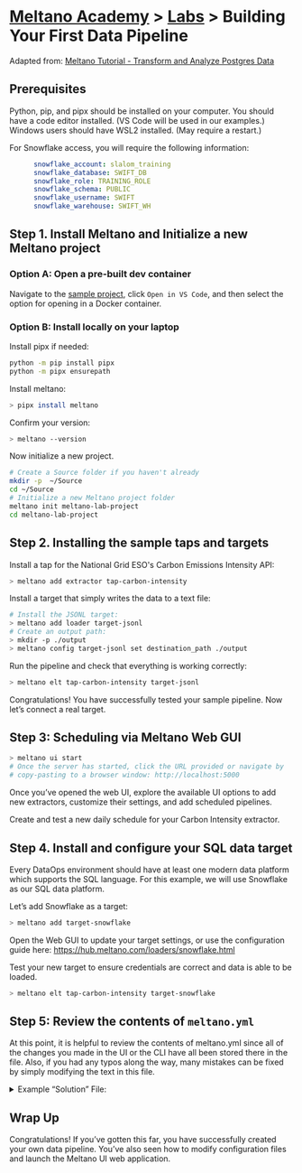 # [Meltano Academy](../README.md) > [Labs](./README.md) > Building Your First Data Pipeline

Adapted from: [Meltano Tutorial - Transform and Analyze Postgres Data](https://meltano.com/tutorials/postgres-with-postgres.html#intro)

## Prerequisites

Python, pip, and pipx should be installed on your computer.
You should have a code editor installed. (VS Code will be used in our examples.)
Windows users should have WSL2 installed. (May require a restart.)

For Snowflake access, you will require the following information:

```yml
      snowflake_account: slalom_training
      snowflake_database: SWIFT_DB
      snowflake_role: TRAINING_ROLE
      snowflake_schema: PUBLIC
      snowflake_username: SWIFT
      snowflake_warehouse: SWIFT_WH
```

## Step 1. Install Meltano and Initialize a new Meltano project

### Option A: Open a pre-built dev container

Navigate to the [sample project](https://github.com/meltano/meltano-dev-container-template), click `Open in VS Code`, and then select the option for opening in a Docker container.

### Option B: Install locally on your laptop

Install pipx if needed:

```bash
python -m pip install pipx
python -m pipx ensurepath
```

Install meltano:

```bash
> pipx install meltano
```

Confirm your version:

```bash
> meltano --version
```

Now initialize a new project.

```bash
# Create a Source folder if you haven't already
mkdir -p  ~/Source
cd ~/Source
# Initialize a new Meltano project folder
meltano init meltano-lab-project
cd meltano-lab-project
```

## Step 2. Installing the sample taps and targets

Install a tap for the National Grid ESO's Carbon Emissions Intensity API:

```bash
> meltano add extractor tap-carbon-intensity
```

Install a target that simply writes the data to a text file:

```bash
# Install the JSONL target:
> meltano add loader target-jsonl
# Create an output path:
> mkdir -p ./output
> meltano config target-jsonl set destination_path ./output
```

Run the pipeline and check that everything is working correctly:

```bash
> meltano elt tap-carbon-intensity target-jsonl
```

Congratulations! You have successfully tested your sample pipeline. Now let’s connect a real target.

## Step 3: Scheduling via Meltano Web GUI

```bash
> meltano ui start
# Once the server has started, click the URL provided or navigate by
# copy-pasting to a browser window: http://localhost:5000
```

Once you’ve opened the web UI, explore the available UI options to add new extractors, customize their settings, and add scheduled pipelines.

Create and test a new daily schedule for your Carbon Intensity extractor.

## Step 4. Install and configure your SQL data target

Every DataOps environment should have at least one modern data platform which supports the SQL language. For this example, we will use Snowflake as our SQL data platform.

Let’s add Snowflake as a target:

```bash
> meltano add target-snowflake
```

Open the Web GUI to update your target settings, or use the configuration guide here: https://hub.meltano.com/loaders/snowflake.html 

Test your new target to ensure credentials are correct and data is able to be loaded.

```bash
> meltano elt tap-carbon-intensity target-snowflake
```

## Step 5: Review the contents of `meltano.yml`

At this point, it is helpful to review the contents of meltano.yml since all of the changes you made in the UI or the CLI have all been stored there in the file. Also, if you had any typos along the way, many mistakes can be fixed by simply modifying the text in this file.

<details>
<summary>Example “Solution” File:</summary>

```yml
version: 1
send_anonymous_usage_stats: true
project_id: 5eb968ed-22cb-4b72-b9e1-f857b22c624f
plugins:
  extractors:
  - name: tap-carbon-intensity
    variant: meltano
    pip_url: git+https://gitlab.com/meltano/tap-carbon-intensity.git
  loaders:
  - name: target-jsonl
    variant: andyh1203
    pip_url: target-jsonl
    config:
      destination_path: ./output
  - name: target-snowflake
    variant: datamill-co
    pip_url: target-snowflake
    config:
      snowflake_account: slalom_training
      snowflake_database: SWIFT_DB
      snowflake_role: TRAINING_ROLE
      snowflake_schema: PUBLIC
      snowflake_username: SWIFT
      snowflake_warehouse: SWIFT_WH
  - name: target-bigquery
    variant: adswerve
    pip_url: git+https://github.com/adswerve/target-bigquery.git@v0.10.2
schedules:
- name: carbon-intensity-to-jsonl-daily
  extractor: tap-carbon-intensity
  loader: target-jsonl
  transform: skip
  interval: '@daily'
  start_date: 2021-07-12 21:36:43.505974
- name: carbon-intensity-to-snowflake
  extractor: tap-carbon-intensity
  loader: target-snowflake
  transform: skip
  interval: '@daily'
  start_date: 2021-07-12 21:52:25.147648
```

</details>


## Wrap Up

Congratulations! If you’ve gotten this far, you have successfully created your own data pipeline. You’ve also seen how to modify configuration files and launch the Meltano UI web application.
